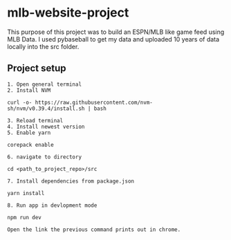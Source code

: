 # mlb-website-project
This purpose of this project was to build an ESPN/MLB like game feed using MLB Data. I used pybaseball to get my data and uploaded 10 years of data locally into the src folder.
## Project setup
```
1. Open general terminal
2. Install NVM

curl -o- https://raw.githubusercontent.com/nvm-sh/nvm/v0.39.4/install.sh | bash

3. Reload terminal
4. Install newest version
5. Enable yarn

corepack enable

6. navigate to directory

cd <path_to_project_repo>/src

7. Install dependencies from package.json

yarn install

8. Run app in devlopment mode

npm run dev

Open the link the previous command prints out in chrome.
```

